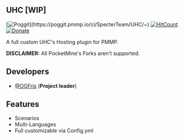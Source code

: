 ## UHC [WIP]
[![Poggit](https://poggit.pmmp.io/ci.shield/SpecterTeam/UHC/~)](https://poggit.pmmp.io/ci/SpecterTeam/UHC/~)
[![HitCount](http://hits.dwyl.io/SpecterTeam/UHC.svg)](http://hits.dwyl.io/SpecterTeam/UHC)
[![Donate](https://img.shields.io/badge/donate-PayPal-yellow.svg?style=flat-square)](https://www.paypal.me/MicrosoftC)

A full custom UHC's Hosting plugin for PMMP.

**DISCLAIMER:** All PocketMine's Forks aren't supported.

## Developers
- [@OGFris](https://twitter.com/OGFris) (**Project leader**)

## Features
- Scenarios
- Multi-Languages
- Full customizable via Config.yml
